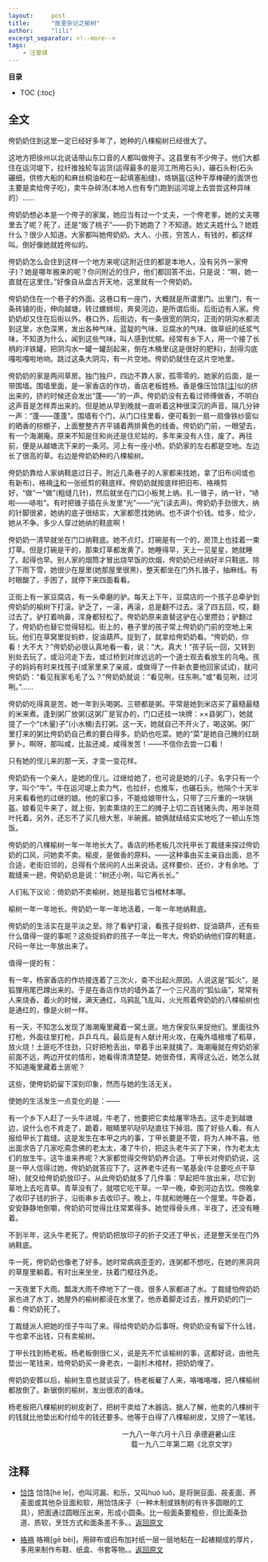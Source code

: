 ```yaml
---
layout:     post
title:      "故里杂记之榆树"
author:     "lili"
excerpt_separator: <!--more-->
tags:
    - 汪曾祺
---
```


 <!--more-->
 
**目录**
* TOC
{:toc}

## 全文
侉奶奶住到这里一定已经好多年了，她种的八棵榆树已经很大了。

这地方把徐州以北说话带山东口音的人都叫做侉子。这县里有不少侉子。他们大都住在运河堤下，拉纤推独轮车运货(运得最多的是河工所用石头)，碾石头粉(石头碾细，供修大船的和麻丝桐油和在一起填塞船缝)，烙锅盔(这种干厚棒硬的面饼也主要是卖给侉子吃)，卖牛杂碎汤(本地人也有专门跑到运河堤上去尝尝这种异味的）……

侉奶奶想必本是一个侉子的家属，她应当有过一个丈夫，一个侉老爹。她的丈夫哪里去了呢？死了，还是“贩了桃子”——扔下她跑了？不知道。她丈夫姓什么？她姓什么？很少人知道。大家都叫她侉奶奶。大人、小孩，穷苦人，有钱的，都这样叫。倒好像她就姓侉似的。 

侉奶奶怎么会住到这样一个地方来呢(这附近住的都是本地人，没有另外一家侉子)？她是哪年搬来的呢？你问附近的住户，他们都回答不出，只是说：“啊，她一直就在这里住。”好像自从盘古开天地，这里就有一个侉奶奶。

侉奶奶住在一个巷子的外面。这巷口有一座门，大概就是所谓里门。出里门，有一条砖铺的街，伸向越塘，转过螺蛳坝，奔臭河边，是所谓后街。后街边有人家。侉奶奶却又住在后街以外。巷口外，后街边，有一条很宽的阴沟，正街的阴沟水都流到这里，水色深黑，发出各种气味，蓝靛的气味、豆腐水的气味、做草纸的纸浆气味，不知道为什么，闻到这些气味，叫人感到忧郁。经常有乡下人，用一个接了长柄的洋铁罐，把阴沟水一罐一罐刮起来，倒在木桶里(这是很好的肥料)，刮得沟底嘎啦嘎啦地响。跳过这条大阴沟，有一片空地。侉奶奶就住在这片空地里。

侉奶奶的家是两间草房。独门独户，四边不靠人家，孤零零的。她家的后面，是一带围墙。围墙里面，是一家香店的作坊，香店老板姓杨。香是像压饸饹[<a href='#z_1'>注</a><a name='zb_1'></a>]似的挤出来的，挤的时候还会发出“蓬——”的一声。侉奶奶没有去看过师傅做香，不明白这声音是怎样弄出来的。但是她从早到晚就一直听着这种很深沉的声音。隔几分钟一声：“蓬——蓬蓬”。围墙有个门，从门口往里看，便可看到一扇一扇像铁纱窗似的晒香的棕棚子，上面整整齐齐平铺着两排黄色的线香。侉奶奶门前，一眼望去，有一个海潮庵。原来不知是住和尚还是住尼姑的，多年来没有人住，废了。再往前，便是从越塘流下来的一条河。河上有一座小桥。奶奶家的左右都是空地。左边长了很高的草。右边是侉奶奶种的八棵榆树。

侉奶奶靠给人家纳鞋底过日子。附近几条巷子的人家都来找她，拿了旧布(间或也有新布)，袼褙[<a href='#z_2'>注</a><a name='zb_2'></a>](本地叫做“骨子”)和一张纸剪的鞋底样。侉奶奶就按底样把旧布、袼褙剪好，“做”一“做”(粗缝几针)，然后就坐在门口小板凳上纳。扎一锥子，纳一针，“哧啦——哧啦”。有时把锥子插在头发里“光”——“光”(读去声)。侉奶奶手劲很大，纳的针脚很紧，她纳的底子很结实，大家都愿找她纳。也不讲个价钱。给多，给少，她从不争。多少人穿过她纳的鞋底啊！

侉奶奶一清早就坐在门口纳鞋底。她不点灯。灯碗是有一个的，房顶上也挂着一束灯草。但是灯碗是干的，那束灯草都发黄了。她睡得早，天上一见星星，她就睡了。起得也早。别人家的烟筒才冒出烧早饭的炊烟，侉奶奶已经纳好半只鞋底。除了下雨下雪，她很少在屋里(她那屋里很黑)，整天都坐在门外扎锥子，抽麻线。有时眼酸了，手困了，就停下来四面看看。

正街上有一家豆腐店，有一头牵磨的驴。每天上下午，豆腐店的一个孩子总牵驴到侉奶奶的榆树下打滚。驴乏了，一滚，再滚，总是翻不过去。滚了四五回，哎，翻过去了。驴打着响鼻，浑身都轻松了。侉奶奶原来直替这驴在心里攒劲；驴翻过了，侉奶奶也替它觉得轻松。街上的，巷子里的孩子常上侉奶奶门前的空地上来玩。他们在草窝里捉蚂蚱，捉油葫芦。捉到了，就拿给侉奶奶看。“侉奶奶，你看！大不大？”侉奶奶必很认真地看一看，说：“大。真大！”孩子玩一回，又转到别处去玩了，或沿河走下去，或过桥到对岸远远的一个道士观去看放生的乌龟。孩子的妈妈有时来找孩子(或家里来了亲戚，或做得了一件新衣要他回家试试)，就问侉奶奶：“看见我家毛毛了么？”侉奶奶就说：“看见咧，往东咧。”或“看见咧，过河咧。”……

侉奶奶吃得真是苦。她一年到头喝粥。三顿都是粥。平常是她到米店买了最糙最糙的米来煮。逢到粥厂放粥(这粥厂是官办的，门口还挂一块牌：××县粥厂)，她就提了一个“(木量)子”(小水桶)去打粥。这一天，她就自己不开火了，喝这粥。粥厂里打来的粥比侉奶奶自己煮的要白得多。奶奶也吃菜。她的“菜”是她自己腌的红胡萝卜。啊呀，那叫咸，比盐还咸，咸得发苦！——不信你去尝一口看！

只有她的侄儿来的那一天，才变一变花样。

侉奶奶有一个亲人，是她的侄儿。过继给她了，也可说是她的儿子。名字只有一个字，叫个“牛”。牛在运河堤上卖力气，也拉纤，也推车，也碾石头。他隔个十天半月来看看他的过继的娘。他的家口多，不能给娘带什么，只带了三斤重的一块锅盔。娘看见牛来了，就上街，到卖熏烧的王二的摊子上切二百钱猪头肉，用半张荷叶托着。另外，还忘不了买几根大葱，半碗酱。娘俩就结结实实地吃了一顿山东饱饭。

侉奶奶的八棵榆树一年一年地长大了。香店的杨老板几次托甲长丁裁缝来探过侉奶奶的口风，问她卖不卖。榆皮，是做香的原料。——这种事由买主亲自出面，总不合适，老街旧邻的，总得有个居间的人出来说话。这样要价、还价，才有余地。丁裁缝来一趟，侉奶奶总是说：“树还小咧，叫它再长长。”

人们私下议论：倚奶奶不卖榆树，她是指着它当棺材本哪。

榆树一年一年地长。侉奶奶一年一年地活着，一年一年地纳鞋底。

侉奶奶的生活实在是平淡之至。除了看驴打滚，看孩子捉蚂蚱、捉油葫芦，还有些什么值得一提的事呢？这些捉蚂蚱的孩子一年比一年大。侉奶奶纳他们穿的鞋底，尺码一年比一年放出来了。

值得一提的有：

有一年，杨家香店的作坊接连着了三次火，查不出起火原因。人说这是“狐火”，是狐狸用尾巴蹲出来的。于是在香店作坊的墙外盖了一个三尺高的“狐仙庙”，常常有人来烧香。着火的时候，满天通红，乌鸦乱飞乱叫，火光照着侉奶奶的八棵榆树也是通红的，像是火树一样。

有一天，不知怎么发现了海潮庵里藏着一窝土匪。地方保安队来捉他们。里面往外打枪，外面往里打枪，乒乒乓乓。最后是有人献计用火攻，在庵外墙根堆了稻草，放火烧！土匪吃不住劲，只好把枪丢出，举着手出来就擒了。海潮庵就在侉奶奶家前面不远，两边开仗的情形，她看得清清楚楚。她很奇怪，离得这么近，她怎么就不知道庵里藏着土匪呢？

这些，使侉奶奶留下深刻印象，然而与她的生活无关。

使她的生活发生一点变化的是：——

有一个乡下人赶了一头牛进城，牛老了，他要把它卖给屠宰场去。这牛走到越塘边，说什么也不肯走了，跪着，眼睛里叭哒叭哒直往下掉泪。围了好些人看。有人报给甲长丁裁缝。这是发生在本甲之内的事，丁甲长要是不管，将为人神不喜。他出面求告了几家吃斋念佛的老太太，凑了牛价，把这头老牛买了下来，作为老太太们的放生牛。这牛谁来养呢？大家都觉得交侉奶奶养合适。丁甲长对侉奶奶说，这是一甲人信得过她，侉奶奶就答应下了。这养老牛还有一笔基金(牛总要吃点干草呀)，就交给侉奶奶放印子。从此侉奶奶就多了几件事：早起把牛放出来，尽它到草地上去吃青草。青草没有了，就喂它吃干草。一早一晚，牵到河边去饮。傍晚拿了收印子钱的折子，沿街串乡去收印子。晚上，牛就和她睡在一个屋里。牛卧着，安安静静地倒嚼，侉奶奶可觉得比往常累得多。她觉得骨头疼，半夜了，还没有睡着。

不到半年，这头牛老死了。侉奶奶把放印子的折子交还丁甲长，还是整天坐在门外纳鞋底。

牛一死，侉奶奶也像老了好多。她时常病病歪歪的，连粥都不想吃，在她的黑洞洞的草屋里躺着。有时出来坐坐，扶着门框往外走。

一天夜里下大雨。瓢泼大雨不停地下了一夜。很多人家都进了水。丁裁缝怕侉奶奶家也进了水丁，她屋外的榆树都浸在水里了。他赤着脚走过去，推开奶奶的门一看：侉奶奶死了。

丁裁缝派人把她的侄子牛叫了来。得给侉奶奶办后事呀。侉奶奶没有留下什么钱，牛也拿不出钱，只有卖榆树。

丁甲长找到杨老板。杨老板倒很仁义，说是先不忙谈榆树的事，这都好说，由他先垫出一笔钱来，给侉奶奶买一身老衣，一副杉木棺材，把奶奶埋了。

侉奶奶安葬以后，榆树生意也就谈妥了。杨老板雇了人来，咯嗤咯嗤，把八棵榆树都放倒了。新锯倒的榆树，发出很浓的香味。

杨老板把八棵榆树的树皮剥了，把树干卖给了木器店。据人了解，他卖的八棵树干的钱就比他垫出和付给牛的钱还要多。他等于白得了八棵榆树皮，又捞了一笔钱。


<p style='text-align:right; padding: 0 5vw 0 0'>一九八一年六月十八日 承德避暑山庄 <br/>载一九八二年第二期《北京文学》</p>
 

## 注释
* <a name='z_1'></a> [饸饹](https://baike.baidu.com/item/%E9%A5%B8%E9%A5%B9/5040573) 饸饹[hé le]，也叫河漏、和乐，又叫huó luǒ，是将豌豆面、莜麦面、荞麦面或其他杂豆面和软，用饸饹床子（一种木制或铁制的有许多圆眼的工具），把面通过圆眼压出来，形成小圆条。比一般面条要粗些，但比面条劲道、质软，烹饪方式和面条差不多。。<a href='#zb_1'>返回原文</a>



* <a name='z_2'></a> [袼褙](https://baike.baidu.com/item/%E8%A2%BC%E8%A4%99/241719) 袼褙[gē bèi]，用碎布或旧布加衬纸一层一层地粘在一起裱糊成的厚片，多用来制作布鞋、纸盒、书套等物。。<a href='#zb_2'>返回原文</a>

 


